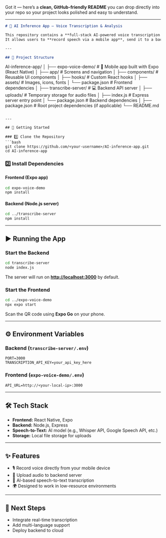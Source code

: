 Got it — here’s a **clean, GitHub-friendly README** you can drop directly into your repo so your project looks polished and easy to understand.

---

```markdown
# 🎤 AI Inference App – Voice Transcription & Analysis

This repository contains a **full-stack AI-powered voice transcription application**.  
It allows users to **record speech via a mobile app**, send it to a backend server, and receive **transcribed text** using AI-based speech-to-text models.

---

## 📂 Project Structure

```

AI-inference-app/
│
├── expo-voice-demo/         # 📱 Mobile app built with Expo (React Native)
│   ├── app/                 # Screens and navigation
│   ├── components/          # Reusable UI components
│   ├── hooks/               # Custom React hooks
│   ├── assets/              # Images, icons, fonts
│   └── package.json         # Frontend dependencies
│
├── transcribe-server/       # 💻 Backend API server
│   ├── uploads/             # Temporary storage for audio files
│   ├── index.js              # Express server entry point
│   └── package.json         # Backend dependencies
│
├── package.json             # Root project dependencies (if applicable)
└── README.md

````

---

## 🚀 Getting Started

### 1️⃣ Clone the Repository
```bash
git clone https://github.com/<your-username>/AI-inference-app.git
cd AI-inference-app
````

### 2️⃣ Install Dependencies

#### Frontend (Expo app)

```bash
cd expo-voice-demo
npm install
```

#### Backend (Node.js server)

```bash
cd ../transcribe-server
npm install
```

---

## ▶️ Running the App

### Start the Backend

```bash
cd transcribe-server
node index.js
```

The server will run on **[http://localhost:3000](http://localhost:3000)** by default.

### Start the Frontend

```bash
cd ../expo-voice-demo
npx expo start
```

Scan the QR code using **Expo Go** on your phone.

---

## ⚙️ Environment Variables

### Backend (`transcribe-server/.env`)

```
PORT=3000
TRANSCRIPTION_API_KEY=your_api_key_here
```

### Frontend (`expo-voice-demo/.env`)

```
API_URL=http://<your-local-ip>:3000
```

---

## 🛠 Tech Stack

* **Frontend:** React Native, Expo
* **Backend:** Node.js, Express
* **Speech-to-Text:** AI model (e.g., Whisper API, Google Speech API, etc.)
* **Storage:** Local file storage for uploads

---

## ✨ Features

* 🎙 Record voice directly from your mobile device
* 🔄 Upload audio to backend server
* 📝 AI-based speech-to-text transcription
* 🌍 Designed to work in low-resource environments

---


## 📌 Next Steps

* Integrate real-time transcription
* Add multi-language support
* Deploy backend to cloud

```
